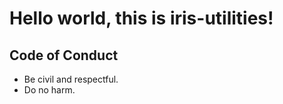 # Hello world, this is iris-utilities!

## Code of Conduct

- Be civil and respectful.
- Do no harm.
